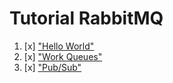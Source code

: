 # Tutorial RabbitMQ

  1. [x] ["Hello World"](https://www.rabbitmq.com/tutorials/tutorial-one-go.html)
  2. [x] ["Work Queues"](https://www.rabbitmq.com/tutorials/tutorial-two-go.html)
  3. [x] ["Pub/Sub"](https://www.rabbitmq.com/tutorials/tutorial-three-go.html)
